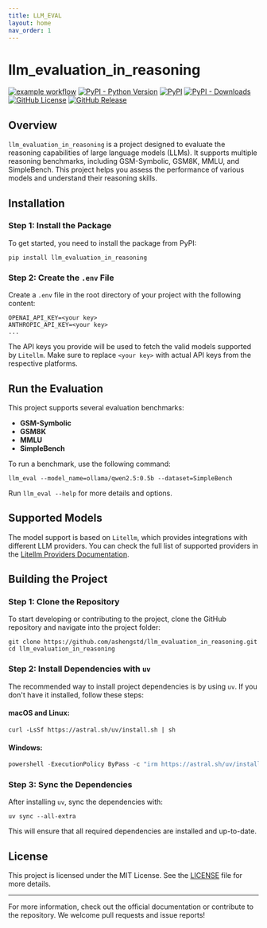 ```yaml
---
title: LLM_EVAL
layout: home
nav_order: 1
---
```


# llm_evaluation_in_reasoning

[![example workflow](https://github.com/ashengstd/llm_evaluation_in_reasoning/actions/workflows/publish-pypi-release.yml/badge.svg)](https://github.com/ashengstd/llm_evaluation_in_reasoning) [![PyPI - Python Version](https://img.shields.io/pypi/pyversions/llm_evaluation_in_reasoning)](https://pypi.org/project/llm_evaluation_in_reasoning) [![PyPI](https://img.shields.io/pypi/v/llm_evaluation_in_reasoning.svg)](https://pypi.org/project/llm_evaluation_in_reasoning/) [![PyPI - Downloads](https://img.shields.io/pypi/dm/llm_evaluation_in_reasoning.svg)](https://pypi.org/project/llm_evaluation_in_reasoning/) [![GitHub License](https://img.shields.io/github/license/ashengstd/llm_evaluation_in_reasoning)](https://github.com/ashengstd/llm_evaluation_in_reasoning) [![GitHub Release](https://img.shields.io/github/v/release/ashengstd/llm_evaluation_in_reasoning)](https://github.com/ashengstd/llm_evaluation_in_reasoning)

## Overview

`llm_evaluation_in_reasoning` is a project designed to evaluate the reasoning capabilities of large language models (LLMs). It supports multiple reasoning benchmarks, including GSM-Symbolic, GSM8K, MMLU, and SimpleBench. This project helps you assess the performance of various models and understand their reasoning skills.

## Installation

### Step 1: Install the Package

To get started, you need to install the package from PyPI:

```shell
pip install llm_evaluation_in_reasoning
```

### Step 2: Create the `.env` File

Create a `.env` file in the root directory of your project with the following content:

```
OPENAI_API_KEY=<your key>
ANTHROPIC_API_KEY=<your key>
...
```

The API keys you provide will be used to fetch the valid models supported by `Litellm`. Make sure to replace `<your key>` with actual API keys from the respective platforms.

## Run the Evaluation

This project supports several evaluation benchmarks:

- **GSM-Symbolic**
- **GSM8K**
- **MMLU**
- **SimpleBench**

To run a benchmark, use the following command:

```shell
llm_eval --model_name=ollama/qwen2.5:0.5b --dataset=SimpleBench
```

Run `llm_eval --help` for more details and options.

## Supported Models

The model support is based on `Litellm`, which provides integrations with different LLM providers. You can check the full list of supported providers in the [Litellm Providers Documentation](https://docs.litellm.ai/docs/providers).

## Building the Project

### Step 1: Clone the Repository

To start developing or contributing to the project, clone the GitHub repository and navigate into the project folder:

```shell
git clone https://github.com/ashengstd/llm_evaluation_in_reasoning.git
cd llm_evaluation_in_reasoning
```

### Step 2: Install Dependencies with `uv`

The recommended way to install project dependencies is by using `uv`. If you don't have it installed, follow these steps:

#### macOS and Linux:

```shell
curl -LsSf https://astral.sh/uv/install.sh | sh
```

#### Windows:

```powershell
powershell -ExecutionPolicy ByPass -c "irm https://astral.sh/uv/install.ps1 | iex"
```

### Step 3: Sync the Dependencies

After installing `uv`, sync the dependencies with:

```shell
uv sync --all-extra
```

This will ensure that all required dependencies are installed and up-to-date.

## License

This project is licensed under the MIT License. See the [LICENSE](https://github.com/ashengstd/llm_evaluation_in_reasoning/blob/main/LICENSE) file for more details.

---

For more information, check out the official documentation or contribute to the repository. We welcome pull requests and issue reports!

